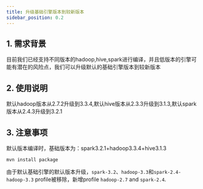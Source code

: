 ```yaml
---
title: 升级基础引擎版本到较新版本
sidebar_position: 0.2
---
```


## 1. 需求背景
目前我们已经支持不同版本的hadoop,hive,spark进行编译，并且低版本的引擎可能有潜在的风险点，我们可以升级默认的基础引擎版本到较新版本

## 2. 使用说明
默认hadoop版本从2.7.2升级到3.3.4,默认hive版本从2.3.3升级到3.1.3,默认spark版本从2.4.3升级到3.2.1

## 3. 注意事项
默认版本编译时，基础版本为：spark3.2.1+hadoop3.3.4+hive3.1.3
```
mvn install package
```
由于默认基础引擎的默认版本升级，`spark-3.2`、`hadoop-3.3`和`spark-2.4-hadoop-3.3` profile被移除，新增profile `hadoop-2.7` and `spark-2.4`.